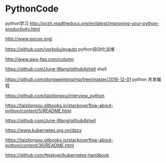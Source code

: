 # PythonCode
python学习
http://pyzh.readthedocs.org/en/latest/improving-your-python-productivity.html

http://www.pocoo.org/

https://github.com/yorkoliu/pyauto   python自动化运维


http://www.aws-faq.com/column

https://github.com/June-Wang/github4shell  shell

https://github.com/dongweiming/mp/tree/master/2016-12-01  python 并发编程

https://github.com/taizilongxu/interview_python

https://taizilongxu.gitbooks.io/stackoverflow-about-python/content/5/README.html

https://github.com/June-Wang/github4shell

https://www.kubernetes.org.cn/docs

https://taizilongxu.gitbooks.io/stackoverflow-about-python/content/36/README.html 

https://github.com/feiskyer/kubernetes-handbook

